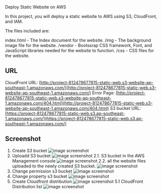 Deploy Static Website on AWS

In this project, you will deploy a static website to AWS using S3, CloudFront, and IAM.

The files included are: 

index.html - The Index document for the website.
/img - The background image file for the website.
/vendor - Bootssrap CSS framework, Font, and JavaScript libraries needed for the website to function.
/css - CSS files for the website.

## URL
CloudFront URL: [http://project-812478677815-static-web.s3-website-ap-southeast-1.amazonaws.com/](http://project-812478677815-static-web.s3-website-ap-southeast-1.amazonaws.com/)
Error Page: [http://project-812478677815-static-web.s3-website-ap-southeast-1.amazonaws.com/404.html](http://project-812478677815-static-web.s3-website-ap-southeast-1.amazonaws.com/404.html)
S3 bucket URL: [https://project-812478677815-static-web.s3.ap-southeast-1.amazonaws.com/](https://project-812478677815-static-web.s3.ap-southeast-1.amazonaws.com/)

## Screenshot

1. Create S3 bucket
![image screenshot](./img/screenshots/1-create-s3-bucket.png)
2. Uploadd S3 bucket
![image screenshot](./img/screenshots/2-upload-s3-bucket.png)
2.1. S3 bucket in the AWS Management console
![image screenshot](./img/screenshots/2.1-s3-management-console.png)
2.2. all the website files uploaded to the newly created S3 bucket.
![image screenshot](./img/screenshots/2.2-file-on-the-s3-bucket.png)
3. Change permission s3 bucket
![image screenshot](./img/screenshots/3-change=permission-s3-bucket.png)
4. Change property s3 bucket
![image screenshot](./img/screenshots/4-change-property-s3-bucket.png)
5. Create Cloudfront distribution
![image screenshot](./img/screenshots/5-create-cloudfront-distribution.png)
5.1 CloudFront Distribution list
![image screenshot](./img/screenshots/5.1-list-of-cloudfront-distribution.png)

